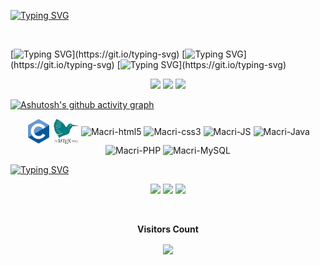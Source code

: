 
[![Typing SVG](https://readme-typing-svg.herokuapp.com/?font=Fira+Code&color=8A2BE2&size=30&center=true&vCenter=true&width=1000&lines=Oie!+Aqui+é+a+Maria+Cristina!;Seja+Bem-Vindo(a)+ao+meu+portifólio!+:%29)](https://git.io/typing-svg)

<div> <br> </div>

[![Typing SVG](https://readme-typing-svg.herokuapp.com?font=Fira+Code&size=18&pause=10000&color=8A2BE2&height=30&random=false&width=435&separator=%3C&lines=Paran%C3%A1%2C+Brasil;)](https://git.io/typing-svg)
[![Typing SVG](https://readme-typing-svg.herokuapp.com?font=Fira+Code&pause=10000&color=8A2BE2&random=false&size=18&width=790&height=30&separator=%3C&lines=Cursando+5%C2%BA+per%C3%ADodo+de+Engenharia+de+Computa%C3%A7%C3%A3o+na+UTFPR-PB;)](https://git.io/typing-svg) 
[![Typing SVG](https://readme-typing-svg.herokuapp.com?font=Fira+Code&size=18&pause=10000&color=8A2BE2&random=false&width=790&height=30&separator=%3C&lines=Aluna+de+Inicia%C3%A7%C3%A3o+Tecnol%C3%B3gica;)](https://git.io/typing-svg)


<div align="center" justify-items="space-between">
       <img src="https://github-readme-stats.vercel.app/api?username=MacriFabiane&rank_icon=github&theme=midnight-purple&include_all_commits=true&count_private=true"  width="34%" /> 
       <img src="https://github-readme-streak-stats.herokuapp.com/?user=MacriFabiane&theme=midnight-purple" width="37.5%" /> 
       <img src="https://github-readme-stats.vercel.app/api/top-langs/?username=MacriFabiane&layout=compact&theme=midnight-purple" width="27%"/>
 <br>
</div>


[![Ashutosh's github activity graph](https://github-readme-activity-graph.vercel.app/graph?username=MacriFabiane&bg_color=000000&color=8a2bee&line=8a2be2&point=330551&area=true&hide_border=true)](https://github.com/ashutosh00710/github-readme-activity-graph)

<div align="center" justify-items="space-between" border-top="200px">

   <img align="center" alt="Macri-C" height="40" width="40" src="https://raw.githubusercontent.com/devicons/devicon/master/icons/c/c-original.svg">  
   <img align="center" alt="Macri-LaTeX" height="40" width="40" src="https://raw.githubusercontent.com/github/explore/80688e429a7d4ef2fca1e82350fe8e3517d3494d/topics/latex/latex.png"> 
   <img align="center" alt="Macri-html5" height="40" width="40" src="https://cdn.jsdelivr.net/gh/devicons/devicon/icons/html5/html5-original-wordmark.svg" />  
   <img  align="center" alt="Macri-css3" height="40" width="40" src="https://cdn.jsdelivr.net/gh/devicons/devicon/icons/css3/css3-original-wordmark.svg" />  
   <img align="center" alt="Macri-JS" heigth="35" width="35" src="https://cdn.jsdelivr.net/gh/devicons/devicon/icons/javascript/javascript-original.svg"/> 
   <img align="center" alt="Macri-Java" height="40" width="40" src="https://cdn.jsdelivr.net/gh/devicons/devicon/icons/java/java-original.svg" />  
  <!- <img align="center" alt="Macri-Python" height="40" width="40" src="https://cdn.jsdelivr.net/gh/devicons/devicon/icons/python/python-original.svg" /> 
   <img align="center" alt="Macri-PHP" height="50" width="50"src="https://cdn.jsdelivr.net/gh/devicons/devicon@latest/icons/php/php-original.svg" />
   <img align="center" alt="Macri-MySQL" height="60" width="60" src="https://cdn.jsdelivr.net/gh/devicons/devicon@latest/icons/mysql/mysql-original-wordmark.svg" />
                  
   
   
 </div> 
   
[![Typing SVG](https://readme-typing-svg.herokuapp.com?font=Fira+Code&weight=600&pause=10000&color=8A2BE2&background=CE90DE00&random=false&width=1500&height=52&lines=------------------------------------------------------------------------------------------------------------------------------------------------------------------------------------------------------------------------------------------)](https://git.io/typing-svg)

<div align="center", justify-items="space-between"> 
 
  <a href="https://instagram.com/macrifabiane" target="_blank"><img src="https://img.shields.io/badge/-Instagram-%23E4405F?style=for-the-badge&logo=instagram&logoColor=white" target="_blank"></a>
  <a href = "mailto:mariacristinafabiane@gmail.com"><img src="https://img.shields.io/badge/-Gmail-%23333?style=for-the-badge&logo=gmail&logoColor=white" target="_blank"></a> 
  <a href = "https://www.linkedin.com/in/maria-cristina-fabiane/"><img src="https://img.shields.io/badge/-LinkedIn-%230077B5?style=for-the-badge&logo=linkedin&logoColor=white" target="_blank"></a>

</div>

<div align="center">
       <br><p align="centre"><b>Visitors Count</b></p>  
              <p align="center"><img width="20%" align="center" src="https://profile-counter.glitch.me/{MacriFabiane}/count.svg" /></p> 
       <br>
</div>


